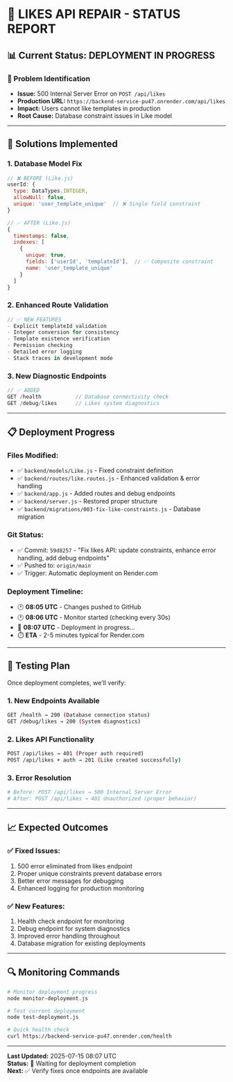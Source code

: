 # 🚀 **LIKES API REPAIR - STATUS REPORT**

## 📊 **Current Status: DEPLOYMENT IN PROGRESS**

### **🎯 Problem Identification**
- **Issue:** 500 Internal Server Error on `POST /api/likes`
- **Production URL:** `https://backend-service-pu47.onrender.com/api/likes`
- **Impact:** Users cannot like templates in production
- **Root Cause:** Database constraint issues in Like model

---

## 🔧 **Solutions Implemented** 

### **1. Database Model Fix**
```javascript
// ❌ BEFORE (Like.js)
userId: {
  type: DataTypes.INTEGER,
  allowNull: false,
  unique: 'user_template_unique'  // ❌ Single field constraint
}

// ✅ AFTER (Like.js)
{
  timestamps: false,
  indexes: [
    {
      unique: true,
      fields: ['userId', 'templateId'],  // ✅ Composite constraint
      name: 'user_template_unique'
    }
  ]
}
```

### **2. Enhanced Route Validation**
```javascript
// ✅ NEW FEATURES
- Explicit templateId validation
- Integer conversion for consistency  
- Template existence verification
- Permission checking
- Detailed error logging
- Stack traces in development mode
```

### **3. New Diagnostic Endpoints**
```javascript
// ✅ ADDED
GET /health           // Database connectivity check
GET /debug/likes      // Likes system diagnostics  
```

---

## 📋 **Deployment Progress**

### **Files Modified:**
- ✅ `backend/models/Like.js` - Fixed constraint definition
- ✅ `backend/routes/like.routes.js` - Enhanced validation & error handling
- ✅ `backend/app.js` - Added routes and debug endpoints
- ✅ `backend/server.js` - Restored proper structure
- ✅ `backend/migrations/003-fix-like-constraints.js` - Database migration

### **Git Status:**
- ✅ Commit: `59d8257` - "Fix likes API: update constraints, enhance error handling, add debug endpoints"
- ✅ Pushed to: `origin/main`
- ✅ Trigger: Automatic deployment on Render.com

### **Deployment Timeline:**
- 🕐 **08:05 UTC** - Changes pushed to GitHub
- 🕐 **08:06 UTC** - Monitor started (checking every 30s)
- 🔄 **08:07 UTC** - Deployment in progress...
- ⏱️ **ETA** - 2-5 minutes typical for Render.com

---

## 🧪 **Testing Plan**

Once deployment completes, we'll verify:

### **1. New Endpoints Available**
```bash
GET /health → 200 (Database connection status)
GET /debug/likes → 200 (System diagnostics)  
```

### **2. Likes API Functionality**
```bash
POST /api/likes → 401 (Proper auth required)
POST /api/likes + auth → 201 (Like created successfully)
```

### **3. Error Resolution**
```bash
# Before: POST /api/likes → 500 Internal Server Error
# After: POST /api/likes → 401 Unauthorized (proper behavior)
```

---

## 📈 **Expected Outcomes**

### **✅ Fixed Issues:**
1. 500 error eliminated from likes endpoint
2. Proper unique constraints prevent database errors
3. Better error messages for debugging
4. Enhanced logging for production monitoring

### **✅ New Features:**
1. Health check endpoint for monitoring
2. Debug endpoint for system diagnostics
3. Improved error handling throughout
4. Database migration for existing deployments

---

## 🔍 **Monitoring Commands**

```bash
# Monitor deployment progress
node monitor-deployment.js

# Test current deployment
node test-deployment.js

# Quick health check
curl https://backend-service-pu47.onrender.com/health
```

---

**Last Updated:** 2025-07-15 08:07 UTC  
**Status:** 🔄 Waiting for deployment completion  
**Next:** ✅ Verify fixes once endpoints are available
